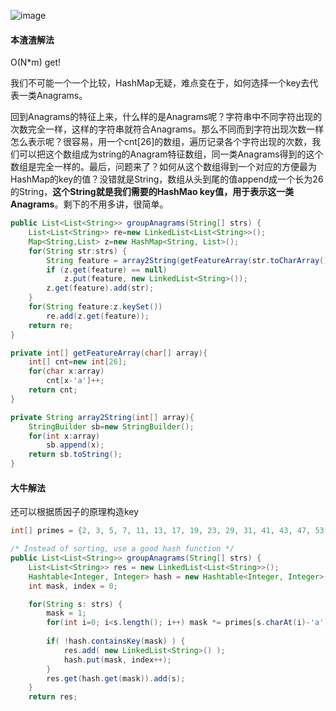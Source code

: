 ![image](http://ww4.sinaimg.cn/large/005CRBrHjw1f9w2wlmxfkj30ik07m3ym.jpg)

#### 本渣渣解法
O(N*m) get!

我们不可能一个一个比较，HashMap无疑，难点变在于，如何选择一个key去代表一类Anagrams。

回到Anagrams的特征上来，什么样的是Anagrams呢？字符串中不同字符出现的次数完全一样，这样的字符串就符合Anagrams。那么不同而到字符出现次数一样怎么表示呢？很容易，用一个cnt[26]的数组，遍历记录各个字符出现的次数，我们可以把这个数组成为string的Anagram特征数组，同一类Anagrams得到的这个数组是完全一样的。最后，问题来了？如何从这个数组得到一个对应的方便最为HashMap的key的值？没错就是String，数组从头到尾的值append成一个长为26的String，**这个String就是我们需要的HashMao key值，用于表示这一类Anagrams**。剩下的不用多讲，很简单。

```Java
public List<List<String>> groupAnagrams(String[] strs) {
    List<List<String>> re=new LinkedList<List<String>>();
    Map<String,List> z=new HashMap<String, List>();
    for(String str:strs) {
        String feature = array2String(getFeatureArray(str.toCharArray()));
        if (z.get(feature) == null) 
            z.put(feature, new LinkedList<String>());
        z.get(feature).add(str);
    }
    for(String feature:z.keySet())
        re.add(z.get(feature));
    return re;
}

private int[] getFeatureArray(char[] array){
    int[] cnt=new int[26];
    for(char x:array)
        cnt[x-'a']++;
    return cnt;
}

private String array2String(int[] array){
    StringBuilder sb=new StringBuilder();
    for(int x:array)
        sb.append(x);
    return sb.toString();
}
```

#### 大牛解法
还可以根据质因子的原理构造key
```Java
int[] primes = {2, 3, 5, 7, 11, 13, 17, 19, 23, 29, 31, 41, 43, 47, 53, 59, 61, 67, 71, 73, 79, 83, 89, 97, 101, 103};

/* Instead of sorting, use a good hash function */
public List<List<String>> groupAnagrams(String[] strs) {
    List<List<String>> res = new LinkedList<List<String>>();
    Hashtable<Integer, Integer> hash = new Hashtable<Integer, Integer>();
    int mask, index = 0;

    for(String s: strs) {
        mask = 1;
        for(int i=0; i<s.length(); i++) mask *= primes[s.charAt(i)-'a'];
        
        if( !hash.containsKey(mask) ) {
            res.add( new LinkedList<String>() );
            hash.put(mask, index++);
        }
        res.get(hash.get(mask)).add(s);
    }
    return res;
```